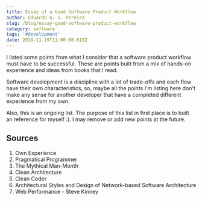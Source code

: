 ```yaml
---
title: Essay of a Good Software Product Workflow
author: Eduardo G. S. Pereira
slug: /blog/essay-good-software-product-workflow
category: software
tags: '#development'
date: 2019-11-19T11:00:00.619Z
---
```


I listed some points from what I consider that a software product workflow must have to be successful. These are points built from a mix of hands-on experience and ideas from books that I read.

Software development is a discipline with a lot of trade-offs and each flow have their own characteristics, so, maybe all the points I'm listing here don't make any sense for another developer that have a completed different experience from my own.

Also, this is an ongoing list. The purpose of this list in first place is to built an reference for myself :). I may remove or add new points at the future.

## Sources

1. Own Experience
1. Pragmatical Programmer
1. The Mythical Man-Month
1. Clean Architecture
1. Clean Coder
1. Architectural Styles and Design of Network-based Software Architecture
1. Web Performance - Steve Kinney
